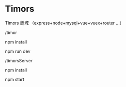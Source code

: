 # Timors
Timors 商城 （express+node+mysql+vue+vuex+router ...）



/timor



npm install



npm run dev


/timorsServer



npm install 



npm start
